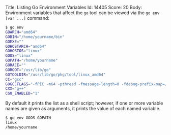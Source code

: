 Title: Listing Go Environment Variables
Id: 14405
Score: 20
Body:
Environment variables that affect the `go` tool can be viewed via the `go env [var ...]` command:

```bash
$ go env
GOARCH="amd64"
GOBIN="/home/yourname/bin"
GOEXE=""
GOHOSTARCH="amd64"
GOHOSTOS="linux"
GOOS="linux"
GOPATH="/home/yourname"
GORACE=""
GOROOT="/usr/lib/go"
GOTOOLDIR="/usr/lib/go/pkg/tool/linux_amd64"
CC="gcc"
GOGCCFLAGS="-fPIC -m64 -pthread -fmessage-length=0 -fdebug-prefix-map=/tmp/go-build059426571=/tmp/go-build -gno-record-gcc-switches"
CXX="g++"
CGO_ENABLED="1"
```

By default it prints the list as a shell script; however, if one or more variable names are given as arguments, it prints the value of each named variable.

```bash
$ go env GOOS GOPATH
linux
/home/yourname
```


